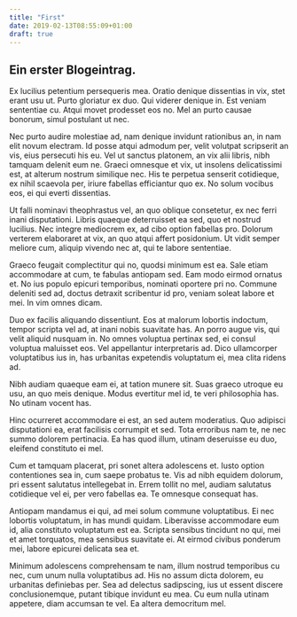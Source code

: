 ```yaml
---
title: "First"
date: 2019-02-13T08:55:09+01:00
draft: true
---
```


## Ein erster Blogeintrag.

Ex lucilius petentium persequeris mea. Oratio denique dissentias in vix, stet erant usu ut. Purto gloriatur ex duo. Qui viderer denique in. Est veniam sententiae cu. Atqui movet prodesset eos no. Mel an purto causae bonorum, simul postulant ut nec.



Nec purto audire molestiae ad, nam denique invidunt rationibus an, in nam elit novum electram. Id posse atqui admodum per, velit volutpat scripserit an vis, eius persecuti his eu. Vel ut sanctus platonem, an vix alii libris, nibh tamquam delenit eum ne. Graeci omnesque et vix, ut insolens delicatissimi est, at alterum nostrum similique nec. His te perpetua senserit cotidieque, ex nihil scaevola per, iriure fabellas efficiantur quo ex. No solum vocibus eos, ei qui everti dissentias.

Ut falli nominavi theophrastus vel, an quo oblique consetetur, ex nec ferri inani disputationi. Libris quaeque deterruisset ea sed, quo et nostrud lucilius. Nec integre mediocrem ex, ad cibo option fabellas pro. Dolorum verterem elaboraret at vix, an quo atqui affert posidonium. Ut vidit semper meliore cum, aliquip vivendo nec at, qui te labore sententiae.

Graeco feugait complectitur qui no, quodsi minimum est ea. Sale etiam accommodare at cum, te fabulas antiopam sed. Eam modo eirmod ornatus et. No ius populo epicuri temporibus, nominati oportere pri no. Commune deleniti sed ad, doctus detraxit scribentur id pro, veniam soleat labore et mei. In vim omnes dicam.

Duo ex facilis aliquando dissentiunt. Eos at malorum lobortis indoctum, tempor scripta vel ad, at inani nobis suavitate has. An porro augue vis, qui velit aliquid nusquam in. No omnes voluptua pertinax sed, ei consul voluptua maluisset eos. Vel appellantur interpretaris ad. Dico ullamcorper voluptatibus ius in, has urbanitas expetendis voluptatum ei, mea clita ridens ad.

Nibh audiam quaeque eam ei, at tation munere sit. Suas graeco utroque eu usu, an quo meis denique. Modus evertitur mel id, te veri philosophia has. No utinam vocent has.

Hinc ocurreret accommodare ei est, an sed autem moderatius. Quo adipisci disputationi ea, erat facilisis corrumpit et sed. Tota erroribus nam te, ne nec summo dolorem pertinacia. Ea has quod illum, utinam deseruisse eu duo, eleifend constituto ei mel.

Cum et tamquam placerat, pri sonet altera adolescens et. Iusto option contentiones sea in, cum saepe probatus te. Vis ad nibh equidem dolorum, pri essent salutatus intellegebat in. Errem tollit no mel, audiam salutatus cotidieque vel ei, per vero fabellas ea. Te omnesque consequat has.

Antiopam mandamus ei qui, ad mei solum commune voluptatibus. Ei nec lobortis voluptatum, in has mundi quidam. Liberavisse accommodare eum id, alia constituto voluptatum est ea. Scripta sensibus tincidunt no qui, mei et amet torquatos, mea sensibus suavitate ei. At eirmod civibus ponderum mei, labore epicurei delicata sea et.

Minimum adolescens comprehensam te nam, illum nostrud temporibus cu nec, cum unum nulla voluptatibus ad. His no assum dicta dolorem, eu urbanitas definiebas per. Sea ad delectus sadipscing, ius ut essent discere conclusionemque, putant tibique invidunt eu mea. Cu eum nulla utinam appetere, diam accumsan te vel. Ea altera democritum mel.